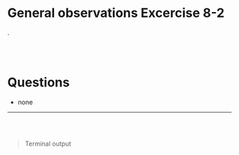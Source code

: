 # General observations Excercise 8-2

.

<br> </br>

# Questions

- none

---

<br> </br>

> Terminal output

```


```

